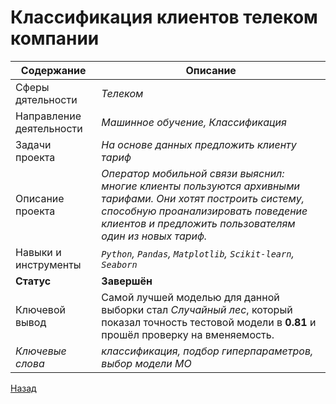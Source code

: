 # Классификация клиентов телеком компании
Содержание | Описание |
 ------------- | ---------------- |
Сферы дятельности | *Телеком*
Направление деятельности | *Машинное обучение, Классификация*
Задачи проекта  | *На основе данных предложить клиенту тариф*
Описание проекта | *Оператор мобильной связи выяснил: многие клиенты пользуются архивными тарифами. Они хотят построить систему, способную проанализировать поведение клиентов и предложить пользователям один из новых тариф.*
Навыки и инструменты | *`Python`, `Pandas`, `Matplotlib`, `Scikit-learn`, `Seaborn`*
**Статус** | **Завершён**
Ключевой вывод | Самой лучшей моделью для данной выборки стал *Случайный лес*, который показал точность тестовой модели в **0.81** и прошёл проверку на вменяемость.
*Ключевые слова* | *классификация, подбор гиперпараметров, выбор модели МО*

<a href="https://github.com/MikhailNaumov88/yandex_praktikum">Назад</a>
